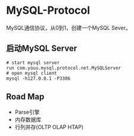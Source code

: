 # MySQL-Protocol

MySQL通信协议，从0到1，创建一个MySQL Sever。

## 启动MySQL Server

```shell
# start mysql server
run com.youu.mysql.protocol.net.MySQLServer
# open mysql client
mysql -h127.0.0.1 -P3306
```



## Road Map

- Parse引擎
- 内存数据库
- 行列并存(OLTP OLAP HTAP)


